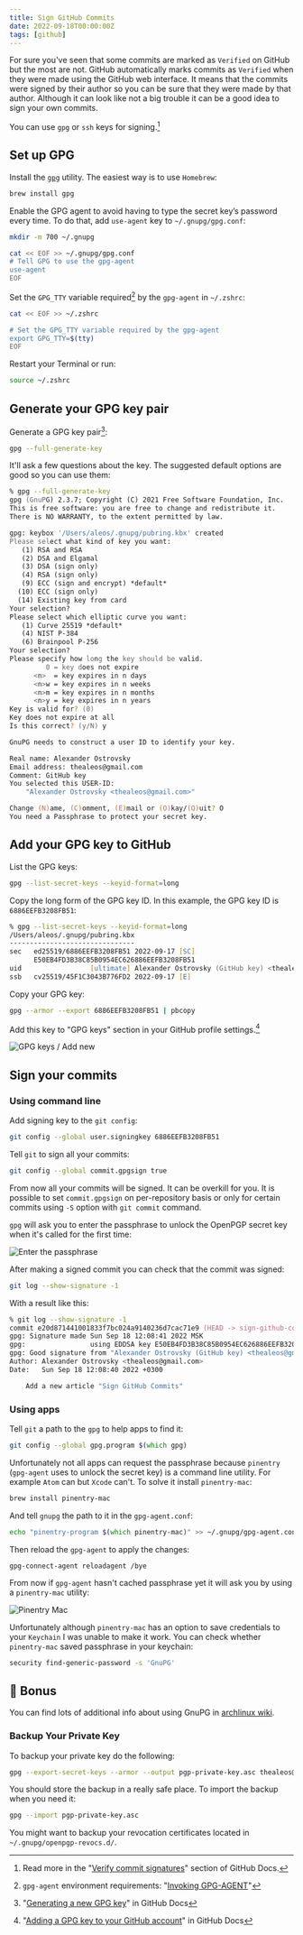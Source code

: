 ```yaml
---
title: Sign GitHub Commits
date: 2022-09-18T00:00:00Z
tags: [github]
---
```


For sure you've seen that some commits are marked as `Verified` on GitHub but the most are not. GitHub automatically marks commits as `Verified` when they were made using the GitHub web interface. It means that the commits were signed by their author so you can be sure that they were made by that author. Although it can look like not a big trouble it can be a good idea to sign your own commits.

You can use `gpg` or `ssh` keys for signing.[^verify-commit-signatures]

## Set up GPG

Install the [`gpg`][gnupg] utility. The easiest way is to use `Homebrew`:

```zsh
brew install gpg
```

Enable the GPG agent to avoid having to type the secret key’s password every time. To do that, add `use-agent` key to `~/.gnupg/gpg.conf`:

```zsh
mkdir -m 700 ~/.gnupg

cat << EOF >> ~/.gnupg/gpg.conf
# Tell GPG to use the gpg-agent
use-agent
EOF
```

Set the `GPG_TTY` variable required[^gpg-agent-env-requirements] by the `gpg-agent` in `~/.zshrc`:

```zsh
cat << EOF >> ~/.zshrc

# Set the GPG_TTY variable required by the gpg-agent
export GPG_TTY=$(tty)
EOF
```

Restart your Terminal or run:

```zsh
source ~/.zshrc
```

## Generate your GPG key pair

Generate a GPG key pair[^gen-new-gpg-key]:

```zsh
gpg --full-generate-key
```

It'll ask a few questions about the key. The suggested default options are good so you can use them:

```zsh
% gpg --full-generate-key
gpg (GnuPG) 2.3.7; Copyright (C) 2021 Free Software Foundation, Inc.
This is free software: you are free to change and redistribute it.
There is NO WARRANTY, to the extent permitted by law.

gpg: keybox '/Users/aleos/.gnupg/pubring.kbx' created
Please select what kind of key you want:
   (1) RSA and RSA
   (2) DSA and Elgamal
   (3) DSA (sign only)
   (4) RSA (sign only)
   (9) ECC (sign and encrypt) *default*
  (10) ECC (sign only)
  (14) Existing key from card
Your selection?
Please select which elliptic curve you want:
   (1) Curve 25519 *default*
   (4) NIST P-384
   (6) Brainpool P-256
Your selection?
Please specify how long the key should be valid.
         0 = key does not expire
      <n>  = key expires in n days
      <n>w = key expires in n weeks
      <n>m = key expires in n months
      <n>y = key expires in n years
Key is valid for? (0)
Key does not expire at all
Is this correct? (y/N) y

GnuPG needs to construct a user ID to identify your key.

Real name: Alexander Ostrovsky
Email address: thealeos@gmail.com
Comment: GitHub key
You selected this USER-ID:
    "Alexander Ostrovsky <thealeos@gmail.com>"

Change (N)ame, (C)omment, (E)mail or (O)kay/(Q)uit? O
You need a Passphrase to protect your secret key.
```

## Add your GPG key to GitHub

List the GPG keys:

```zsh
gpg --list-secret-keys --keyid-format=long
```

Copy the long form of the GPG key ID. In this example, the GPG key ID is `6886EEFB3208FB51`:

```zsh
% gpg --list-secret-keys --keyid-format=long
/Users/aleos/.gnupg/pubring.kbx
-------------------------------
sec   ed25519/6886EEFB3208FB51 2022-09-17 [SC]
      E50EB4FD3B38C85B0954EC626886EEFB3208FB51
uid                 [ultimate] Alexander Ostrovsky (GitHub key) <thealeos@gmail.com>
ssb   cv25519/45F1C3043B776FD2 2022-09-17 [E]
```

Copy your GPG key:

```zsh
gpg --armor --export 6886EEFB3208FB51 | pbcopy
```

Add this key to "GPG keys" section in your GitHub profile settings.[^add-gpg-github]

![GPG keys / Add new](/docs/assets/sign-github-commits/github-gpg-keys-add-new.png)

## Sign your commits

### Using command line

Add signing key to the `git config`:

```zsh
git config --global user.signingkey 6886EEFB3208FB51
```

Tell `git` to sign all your commits:

```zsh
git config --global commit.gpgsign true
```

From now all your commits will be signed. It can be overkill for you. It is possible to set `commit.gpgsign` on per-repository basis or only for certain commits using `-S` option with `git commit` command.

`gpg` will ask you to enter the passphrase to unlock the OpenPGP secret key when it's called for the first time:

![Enter the passphrase](/docs/assets/sign-github-commits/passphrase-terminal.png)

After making a signed commit you can check that the commit was signed:

```zsh
git log --show-signature -1
```

With a result like this:

```zsh
% git log --show-signature -1
commit e20d871441001833f7bc024a9140236d7cac71e9 (HEAD -> sign-github-commits, origin/sign-github-commits)
gpg: Signature made Sun Sep 18 12:08:41 2022 MSK
gpg:                using EDDSA key E50EB4FD3B38C85B0954EC626886EEFB3208FB51
gpg: Good signature from "Alexander Ostrovsky (GitHub key) <thealeos@gmail.com>" [ultimate]
Author: Alexander Ostrovsky <thealeos@gmail.com>
Date:   Sun Sep 18 12:08:40 2022 +0300

    Add a new article "Sign GitHub Commits"
```

### Using apps

Tell `git` a path to the `gpg` to help apps to find it:

```zsh
git config --global gpg.program $(which gpg)
```

Unfortunately not all apps can request the passphrase because `pinentry` (`gpg-agent` uses to unlock the secret key) is a command line utility. For example `Atom` can but `Xcode` can't. To solve it install `pinentry-mac`:

```zsh
brew install pinentry-mac
```

And tell `gnupg` the path to it in the `gpg-agent.conf`:

```zsh
echo "pinentry-program $(which pinentry-mac)" >> ~/.gnupg/gpg-agent.conf
```

Then reload the `gpg-agent` to apply the changes:

```zshrc
gpg-connect-agent reloadagent /bye
```

From now if `gpg-agent` hasn't cached passphrase yet it will ask you by using a `pinentry-mac` utility:

![Pinentry Mac](/docs/assets/sign-github-commits/pinentry-mac.png)

Unfortunately although `pinentry-mac` has an option to save credentials to your `Keychain` I was unable to make it work. You can check whether `pinentry-mac` saved passphrase in your keychain:

```zsh
security find-generic-password -s 'GnuPG'
```

## 🎁 Bonus

You can find lots of additional info about using GnuPG in [archlinux wiki][archlinux-gnupg].

### Backup Your Private Key

To backup your private key do the following:

```zsh
gpg --export-secret-keys --armor --output pgp-private-key.asc thealeos@gmail.com
```

You should store the backup in a really safe place. To import the backup when you need it:

```zsh
gpg --import pgp-private-key.asc
```

You might want to backup your revocation certificates located in `~/.gnupg/openpgp-revocs.d/`.

[github-docs]: https://docs.github.com/en/authentication/managing-commit-signature-verification "Verify commit signatures"
[gnupg]: https://www.gnupg.org "GnuPG"
[invoking-gpg-agent]: https://www.gnupg.org/documentation/manuals/gnupg/Invoking-GPG_002dAGENT.html "Invoking GPG-AGENT"
[generating-a-new-gpg-key]: https://docs.github.com/en/authentication/managing-commit-signature-verification/generating-a-new-gpg-key "Generating a new GPG key"
[add-gpg-github]: https://docs.github.com/en/authentication/managing-commit-signature-verification/adding-a-gpg-key-to-your-github-account "Adding a GPG key to your GitHub account"
[archlinux-gnupg]: https://wiki.archlinux.org/title/GnuPG "GnuPG"

[^verify-commit-signatures]: Read more in the "[Verify commit signatures][github-docs]" section of GitHub Docs.
[^gpg-agent-env-requirements]: `gpg-agent` environment requirements: "[Invoking GPG-AGENT][invoking-gpg-agent]"
[^gen-new-gpg-key]: "[Generating a new GPG key][generating-a-new-gpg-key]" in GitHub Docs
[^add-gpg-github]: "[Adding a GPG key to your GitHub account][add-gpg-github]" in GitHub Docs
